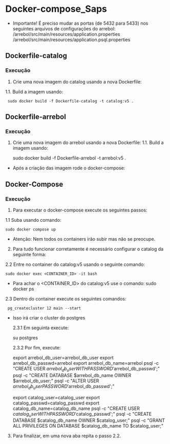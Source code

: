 # Docker-compose_Saps

* Importante! É preciso mudar as portas (de 5432 para 5433) nos seguintes arquivos de configurações do arrebol:
  /arrebol/src/main/resources/application.properties
  /arrebol/src/main/resources/application.psql.properties


## Dockerfile-catalog
### Execução
1. Crie uma nova imagem do catalog usando a nova Dockerfile:

 1.1. Build a imagem usando:


     sudo docker build -f Dockerfile-catalog -t catalog:v5 .
     
## Dockerfile-arrebol
### Execução
1. Crie uma nova imagem do arrebol usando a nova Dockerfile:
 1.1. Build a imagem usando:

     sudo docker build -f Dockerfile-arrebol -t arrebol:v5 .

* Após a criação das imagem rode o docker-compose:

## Docker-Compose
### Execução
1. Para executar o docker-compose execute os seguintes passos:

 1.1 Suba usando comando:
    
    
    sudo docker compose up
   
* Atenção: Nem todos os containers irão subir mas não se preocupe.

2. Para tudo funcionar corretamente é necessário configurar o catalog da seguinte forma:

 2.2 Entre no container do catalog:v5 usando o seguinte comando:
 
 
    sudo docker exec <CONTAINER_ID> -it bash
  
  * Para achar o <CONTAINER_ID> do catalog:v5 use o comando: sudo docker ps
    
 2.3 Dentro do container execute os seguintes comandos:
 
 
     pg_createcluster 12 main --start
     
     
  * Isso irá criar o cluster do postgres
     
     
    2.3.1 Em seguinta execute:
     
     
    su postgres
           
           
    2.3.2 Por fim, execute:
           
           
    export arrebol_db_user=arrebol_db_user
    export arrebol_db_passwd=arrebol
    export arrebol_db_name=arrebol
    psql -c "CREATE USER $arrebol_db_user WITH PASSWORD '$arrebol_db_passwd';"
    psql -c "CREATE DATABASE $arrebol_db_name OWNER $arrebol_db_user;"
    psql -c "ALTER USER $arrebol_db_user PASSWORD '$arrebol_db_passwd';"

    export catalog_user=catalog_user
    export catalog_passwd=catalog_passwd
    export catalog_db_name=catalog_db_name
    psql -c "CREATE USER $catalog_user WITH PASSWORD '$catalog_passwd';"
    psql -c "CREATE DATABASE $catalog_db_name OWNER $catalog_user;"
    psql -c "GRANT ALL PRIVILEGES ON DATABASE $catalog_db_name TO $catalog_user;"

3. Para finalizar, em uma nova aba repita o passo 2.2.

